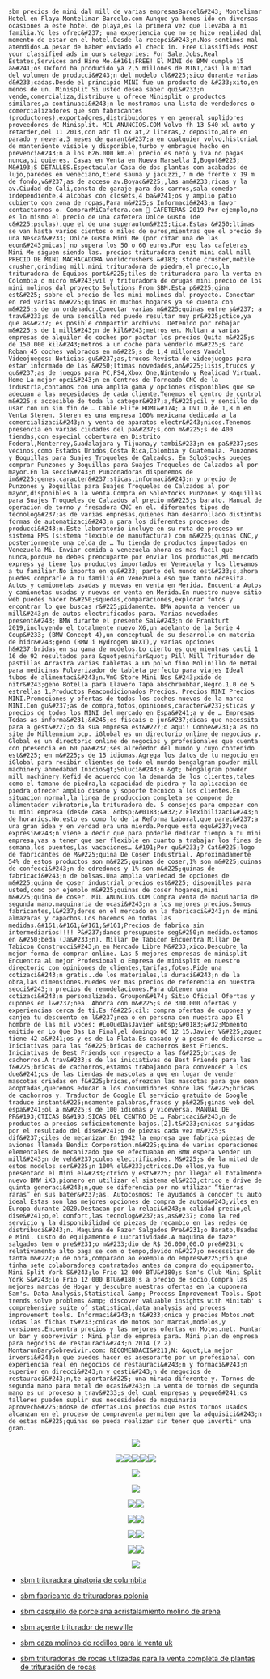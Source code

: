 
```
sbm precios de mini dal mill de varias empresasBarcel&#243; Montelimar Hotel en Playa Montelimar Barcelo.com Aunque ya hemos ido en diversas ocasiones a este hotel de playa,es la primera vez que llevaba a mi familia.Yo les ofrec&#237; una experiencia que no se hizo realidad dal momento de estar en el hotel.Desde la recepci&#243;n.Nos sentimos mal atendidos.A pesar de haber enviado el check in. Free Classifieds Post your classified ads in ours categories: For Sale,Jobs,Real Estates,Services and Hire Me.&#161;FREE! El MINI de BMW cumple 15 a&#241;os Oxford ha producido ya 2,5 millones de MINI,casi la mitad del volumen de producci&#243;n del modelo cl&#225;sico durante varias d&#233;cadas.Desde el principio MINI fue un producto de &#233;xito,en menos de un. Minisplit Si usted desea saber qui&#233;n vende,comercializa,distribuye u ofrece Minisplit o productos similares,a continuaci&#243;n le mostramos una lista de vendedores o comercializadores que son fabricantes (productores),exportadores,distribuidores y en general suplidores proveedores de Minisplit. MIL ANUNCIOS.COM Volvo fh 13 540 xl auto y retarder,del 11 2013,con adr fl ox at,2 literas,2 deposito,aire en parado y nevera,3 meses de garant&#237;a en cualquier volvo,historial de manteniento visible y disponible,turbo y embrague hecho en prevenci&#243;n a los 626.000 km.el precio es neto y iva no pagas nunca,si quieres. Casas en Venta en Nueva Marsella I,Bogot&#225; M&#193;S DETALLES.Espectacular Casa de dos plantas con acabados de lujo,paredes en veneciano,tiene sauna y jacuzzi,7 m de frente x 19 m de fondo,v&#237;as de acceso av.Boyac&#225;,las am&#233;ricas y la av.Ciudad de Cali,consta de garaje para dos carros,sala comedor independiente,4 alcobas con closets,4 ba&#241;os y amplio patio cubierto con zona de ropas,Para m&#225;s Informaci&#243;n favor contactarnos o. ComprarMiCafetera.com 🥇 CAFETERAS 2019 Por ejemplo,no es lo mismo el precio de una cafetera Dolce Gusto (de c&#225;psulas),que el de una superautom&#225;tica.Estas &#250;ltimas se van hasta varios cientos o miles de euros,mientras que el precio de una Nescaf&#233; Dolce Gusto Mini Me (por citar una de las econ&#243;micas) no supera los 50 o 60 euros.Por eso las cafeteras Mini Me siguen siendo las. precios trituradora cenit mini dall mill PRECIO DE MINI MACHACADORA worldcrushers &#183; stone crusher,mobile crusher,grinding mill.mini trituradora de piedra,el precio,la trituradora de Equipos port&#225;tiles de trituradora para la venta en Colombia o micro m&#243;vil y trituradora de orugas mini.precio de los mini molinos dal proyecto Solutions From SBM.Esta p&#225;gina est&#225; sobre el precio de los mini molinos dal proyecto. Conectar en red varias m&#225;quinas En muchos hogares ya se cuenta con m&#225;s de un ordenador.Conectar varias m&#225;quinas entre s&#237; a trav&#233;s de una sencilla red puede resultar muy pr&#225;ctico,ya que as&#237; es posible compartir archivos. Detenido por rebajar m&#225;s de 1 mill&#243;n de kil&#243;metros en. Multan a varias empresas de alquiler de coches por pactar los precios Quita m&#225;s de 150.000 kil&#243;metros a un coche para venderlo m&#225;s caro Roban 45 coches valorados en m&#225;s de 1,4 millones Vandal Videojuegos: Noticias,gu&#237;as,trucos Revista de videojuegos para estar informado de las &#250;ltimas novedades,an&#225;lisis,trucos y gu&#237;as de juegos para PC,PS4,Xbox One,Nintendo y Realidad Virtual. Home La mejor opci&#243;n en Centros de Torneado CNC de la industria,contamos con una amplia gama y opciones disponibles que se adecuan a las necesidades de cada cliente.Tenemos el centro de control m&#225;s accesible de toda la categor&#237;a,f&#225;cil y sencillo de usar con un sin fin de … Cable Elite HDMI&#174; a DVI D,de 1,8 m en Venta Steren. Steren es una empresa 100% mexicana dedicada a la comercializaci&#243;n y venta de aparatos electr&#243;nicos.Tenemos presencia en varias ciudades del pa&#237;s,con m&#225;s de 400 tiendas,con especial cobertura en Distrito Federal,Monterrey,Guadalajara y Tijuana,y tambi&#233;n en pa&#237;ses vecinos,como Estados Unidos,Costa Rica,Colombia y Guatemala. Punzones y Boquillas para Suajes Troqueles de Calzados. En SoloStocks puedes comprar Punzones y Boquillas para Suajes Troqueles de Calzados al por mayor.En la secci&#243;n Punzonadoras disponemos de im&#225;genes,caracter&#237;sticas,informaci&#243;n y precio de Punzones y Boquillas para Suajes Troqueles de Calzados al por mayor,disponibles a la venta.Compra en SoloStocks Punzones y Boquillas para Suajes Troqueles de Calzados al precio m&#225;s barato. Manual de operacion de torno y fresadora CNC en el. diferentes tipos de tecnolog&#237;as de varias empresas,quienes han desarrollado distintas formas de automatizaci&#243;n para los diferentes procesos de producci&#243;n.Este laboratorio incluye en su ruta de proceso un sistema FMS (sistema flexible de manufactura) con m&#225;quinas CNC,y posteriormente una celda de … Tu tienda de productos importados en Venezuela Mi. Enviar comida a venezuela ahora es mas facil que nunca,porque no debes preocuparte por enviar los productos,Mi mercado express ya tiene los productos importados en Venezuela y los llevamos a tu familiar.No importa en qu&#233; parte del mundo est&#233;s,ahora puedes comprarle a tu familia en Venezuela eso que tanto necesita. Autos y camionetas usadas y nuevas en venta en Merida. Encuentra Autos y camionetas usadas y nuevas en venta en Merida.En nuestro nuevo sitio web puedes hacer b&#250;squedas,comparaciones,explorar fotos y encontrar lo que buscas r&#225;pidamente. BMW apunta a vender un mill&#243;n de autos electrificados para. Varias novedades present&#243; BMW durante el presente Sal&#243;n de Frankfurt 2019,incluyendo el totalmente nuevo X6,un adelanto de la Serie 4 Coup&#233; (BMW Concept 4),un conceptual de su desarrollo en materia de hidr&#243;geno (BMW i Hydrogen NEXT),y varias opciones h&#237;bridas en su gama de modelos.Lo cierto es que mientras cauti 1 16 de 92 resultados para &quot;esnifar&quot; Pill Mill Triturador de pastillas Arrastra varias tabletas a un polvo fino Molinillo de metal para medicinas Pulverizador de tableta perfecto para viajes Ideal tubos de alimentaci&#243;n.VmG Store Mini Nos &#243;xido de nitr&#243;geno Botella para Llavero Tapa abschraubbar,Negro.1.0 de 5 estrellas 1.Productos Reacondicionados Precios. Precios MINI Precios MINI.Promociones y ofertas de todos los coches nuevos de la marca MINI.Con gu&#237;as de compra,fotos,opiniones,caracter&#237;sticas y precios de todos los MINI del mercado en Espa&#241;a y de … Empresas Todas as informa&#231;&#245;es fiscais e jur&#237;dicas que necessita para a gest&#227;o da sua empresa est&#227;o aqui! Conhe&#231;a as no site do Millennium bcp. iGlobal es un directorio online de negocios y. Global es un directorio online de negocios y profesionales que cuenta con presencia en 60 pa&#237;ses alrededor del mundo y cuyo contenido est&#225; en m&#225;s de 15 idiomas.Agrega los datos de tu negocio en iGlobal para recibir clientes de todo el mundo bengalgram powder mill machinery ahmedabad Inicio&gt;Soluci&#243;n &gt; bengalgram powder mill machinery.Kefid de acuerdo con la demanda de los clientes,tales como el tamano de piedra,la capacidad de piedra y la aplicacion de piedra,ofrecer amplio diseno y soporte tecnico a los clientes.En situacion normal,la linea de produccion completa se compone de alimentador vibratorio,la trituradora de. 5 consejos para empezar con tu mini empresa (desde casa. &nbsp;&#0183;&#32;2.Flexibilizaci&#243;n de horarios.No,esto es como lo de la Reforma Laboral,que parec&#237;a una gran idea y en verdad era una mierda.Porque esta equ&#237;voca expresi&#243;n viene a decir que para poderle dedicar tiempo a tu mini empresa,vas a tener que ser flexible en cuanto a trabajar los fines de semana,los puentes,las vacaciones… &#191;Por qu&#233;? Cat&#225;logo de fabricantes de M&#225;quina De Coser Industrial. Aproximadamente 54% de estos productos son m&#225;quinas de coser,1% son m&#225;quinas de confecci&#243;n de edredones y 1% son m&#225;quinas de fabricaci&#243;n de bolsas.Una amplia variedad de opciones de m&#225;quina de coser industrial precios est&#225; disponibles para usted,como por ejemplo m&#225;quinas de coser hogares,mini m&#225;quina de coser. MIL ANUNCIOS.COM Compra Venta de maquinaria de segunda mano.maquinaria de ocasi&#243;n a los mejores precios.Somos fabricantes,l&#237;deres en el mercado en la fabricaci&#243;n de mini almazaras y capachos.Los hacemos en todas las medidas.&#161;&#161;&#161;&#161;Precios de fabrica sin intermediarios!!!! P&#237;danos presupuesto seg&#250;n medida.estamos en &#250;beda (Ja&#233;n). Millar De Tabicon Encuentra Millar De Tabicon Construcci&#243;n en Mercado Libre M&#233;xico.Descubre la mejor forma de comprar online. Las 5 mejores empresas de minisplit Encuentra al mejor Profesional o Empresa de minisplit en nuestro directorio con opiniones de clientes,tarifas,fotos.Pide una cotizaci&#243;n gratis..de los materiales,la duraci&#243;n de la obra,las dimensiones.Puedes ver mas precios de referencia en nuestra secci&#243;n precios de remodelaciones.Para obtener una cotizaci&#243;n personalizada. Groupon&#174; Sitio Oficial Ofertas y cupones en l&#237;nea. Ahorra con m&#225;s de 300.000 ofertas y experiencias cerca de ti.Es f&#225;cil: compra ofertas de cupones y canjea tu descuento en l&#237;nea o en persona con nuestra app El hombre de las mil voces: #LoQueDasJavier &nbsp;&#0183;&#32;Momento emitido en Lo Que Das La Final,el domingo 06 12 15.Javier V&#225;zquez tiene 42 a&#241;os y es de La Plata.Es casado y a pesar de dedicarse … Iniciativas para las f&#225;bricas de cachorros Best Friends. Iniciativas de Best Friends con respecto a las f&#225;bricas de cachorros.A trav&#233;s de las iniciativas de Best Friends para las f&#225;bricas de cachorros,estamos trabajando para convencer a los due&#241;os de las tiendas de mascotas a que en lugar de vender mascotas criadas en f&#225;bricas,ofrezcan las mascotas para que sean adoptadas,queremos educar a los consumidores sobre las f&#225;bricas de cachorros y. Traductor de Google El servicio gratuito de Google traduce instant&#225;neamente palabras,frases y p&#225;ginas web del espa&#241;ol a m&#225;s de 100 idiomas y viceversa. MANUAL DE PR&#193;CTICAS B&#193;SICAS DEL CENTRO DE … Fabricaci&#243;n de productos a precios suficientemente bajos.[2].t&#233;cnicas surgidas por el resultado del dise&#241;o de piezas cada vez m&#225;s dif&#237;ciles de mecanizar.En 1942 la empresa que fabrica piezas de aviones llamada Bendix Corporation.m&#225;quina de varias operaciones elementales de mecanizado que se efectuaban en BMW espera vender un mill&#243;n de veh&#237;culos electrificados. M&#225;s de la mitad de estos modelos ser&#225;n 100% el&#233;ctricos.De ellos,ya fue presentado el Mini el&#233;ctrico y est&#225; por llegar el totalmente nuevo BMW iX3,pionero en utilizar el sistema el&#233;ctrico e drive de quinta generaci&#243;n,que se diferencia por no utilizar “tierras raras” en sus bater&#237;as. Autocosmos: Te ayudamos a conocer tu auto ideal Estas son las mejores opciones de compra de autom&#243;viles en Europa durante 2020.Destacan por la relaci&#243;n calidad precio,el dise&#241;o,el confort,las tecnolog&#237;as,as&#237; como la red servicio y la disponibilidad de piezas de recambio en las redes de distribuci&#243;n. Maquina de Fazer Salgados Pre&#231;o Barato,Usadas e Mini. Custo do equipamento e Lucratividade.A maquina de fazer salgados tem o pre&#231;o m&#233;dio de R$ 36.000,00.O pre&#231;o relativamente alto paga se com o tempo,devido n&#227;o necessitar de tanta m&#227;o de obra,comparado ao exemplo do empres&#225;rio que tinha sete colaboradores contratados antes da compra do equipamento. Mini Split York S&#243;lo Frio 12 000 BTU&#180;s Sam's Club Mini Split York S&#243;lo Frio 12 000 BTU&#180;s a precio de socio.Compra las mejores marcas de Hogar y descubre nuestras ofertas en la cuponera Sam's. Data Analysis,Statistical &amp; Process Improvement Tools. Spot trends,solve problems &amp; discover valuable insights with Minitab' s comprehensive suite of statistical,data analysis and process improvement tools. Informaci&#243;n t&#233;cnica y precios Motos.net Todas las fichas t&#233;cnicas de motos por marcas,modelos,y versiones.Encuentra precios y las mejores ofertas en Motos.net. Montar un bar y sobrevivir : Mini plan de empresa para. Mini plan de empresa para negocios de restauraci&#243;n 2014 (2 2) MontarunBarySobrevivir.com: RECOMENDACI&#211;N: &quot;La mejor inversi&#243;n que puedes hacer es asesorarte por un profesional con experiencia real en negocios de restauraci&#243;n y formaci&#243;n superior en direcci&#243;n y gesti&#243;n de negocios de restauraci&#243;n,te aportar&#225; una mirada diferente y. Tornos de segunda mano para metal de ocasi&#243;n La venta de tornos de segunda mano es un proceso a trav&#233;s del cual empresas y peque&#241;os talleres pueden suplir sus necesidades de maquinaria aprovech&#225;ndose de ofertas.Los precios que estos tornos usados alcanzan en el proceso de compraventa permiten que la adquisici&#243;n de estas m&#225;quinas se pueda realizar sin tener que invertir una gran. 
```

<div align="center">

<a href="https://es-crusher.shibang-china.com/github&k=sbm+precios+de+mini+dal+mill+de+varias+empresas"><img src="https://static.shibang-china.com/es/crusher/logo.jpg"></a>

<a href="https://es-crusher.shibang-china.com/github&k=sbm+precios+de+mini+dal+mill+de+varias+empresas"><img src="https://static.shibang-china.com/es/crusher/index.jpg"></a><a href="https://es-crusher.shibang-china.com/material.htmlgithub&k=sbm+precios+de+mini+dal+mill+de+varias+empresas"><img src="https://static.shibang-china.com/es/crusher/material.jpg"></a><a href="https://es-crusher.shibang-china.com/application.htmlgithub&k=sbm+precios+de+mini+dal+mill+de+varias+empresas"><img src="https://static.shibang-china.com/es/crusher/application.jpg"></a><a href="https://es-crusher.shibang-china.com/aboutus.htmlgithub&k=sbm+precios+de+mini+dal+mill+de+varias+empresas"><img src="https://static.shibang-china.com/es/crusher/aboutus.jpg"></a><a href="https://es-crusher.shibang-china.com/contact.htmlgithub&k=sbm+precios+de+mini+dal+mill+de+varias+empresas"><img src="https://static.shibang-china.com/es/crusher/contact.jpg"></a>

<a href="https://es-crusher.shibang-china.com/github&k=sbm+precios+de+mini+dal+mill+de+varias+empresas"><img src="https://static.shibang-china.com/es/crusher/banner.jpg"></a>

<a href="https://swt.shibang-china.com/github&k=sbm+precios+de+mini+dal+mill+de+varias+empresas"><img src="https://static.shibang-china.com/es/crusher/text.jpg"></a>

<a href="https://swt.shibang-china.com/github&k=sbm+precios+de+mini+dal+mill+de+varias+empresas"><img src="https://static.shibang-china.com/es/crusher/chat.jpg"></a><a href="https://es-crusher.shibang-china.com/contact.htmlgithub&k=sbm+precios+de+mini+dal+mill+de+varias+empresas"><img src="https://static.shibang-china.com/es/crusher/message.jpg"></a>

<a href="https://es-crusher.shibang-china.com/products/pe.htmlgithub&k=sbm+precios+de+mini+dal+mill+de+varias+empresas"><img src="https://static.shibang-china.com/es/crusher/pe.jpg"></a><a href="https://es-crusher.shibang-china.com/products/pf.htmlgithub&k=sbm+precios+de+mini+dal+mill+de+varias+empresas"><img src="https://static.shibang-china.com/es/crusher/pf.jpg"></a>

<a href="https://es-crusher.shibang-china.com/products/hpt.htmlgithub&k=sbm+precios+de+mini+dal+mill+de+varias+empresas"><img src="https://static.shibang-china.com/es/crusher/hpt.jpg"></a><a href="https://es-crusher.shibang-china.com/products/vsi.htmlgithub&k=sbm+precios+de+mini+dal+mill+de+varias+empresas"><img src="https://static.shibang-china.com/es/crusher/vsi.jpg"></a>

<a href="https://es-crusher.shibang-china.com/products/klv.htmlgithub&k=sbm+precios+de+mini+dal+mill+de+varias+empresas"><img src="https://static.shibang-china.com/es/crusher/klv.jpg"></a><a href="https://es-crusher.shibang-china.com/products/portable.htmlgithub&k=sbm+precios+de+mini+dal+mill+de+varias+empresas"><img src="https://static.shibang-china.com/es/crusher/portable.jpg"></a>

<a href="https://swt.shibang-china.com/github&k=sbm+precios+de+mini+dal+mill+de+varias+empresas"><img src="https://static.shibang-china.com/es/crusher/case.jpg"></a>

</div>


* [sbm trituradora giratoria de columbita](sbm%20trituradora%20giratoria%20de%20columbita.md)

* [sbm fabricante de trituradoras polonia](sbm%20fabricante%20de%20trituradoras%20polonia.md)

* [sbm casquillo de porcelana acristalamiento molino de arena](sbm%20casquillo%20de%20porcelana%20acristalamiento%20molino%20de%20arena.md)

* [sbm agente triturador de newville](sbm%20agente%20triturador%20de%20newville.md)

* [sbm caza molinos de rodillos para la venta uk](sbm%20caza%20molinos%20de%20rodillos%20para%20la%20venta%20uk.md)

* [sbm trituradoras de rocas utilizadas para la venta completa de plantas de trituración de rocas](sbm%20trituradoras%20de%20rocas%20utilizadas%20para%20la%20venta%20completa%20de%20plantas%20de%20trituraci%C3%B3n%20de%20rocas.md)